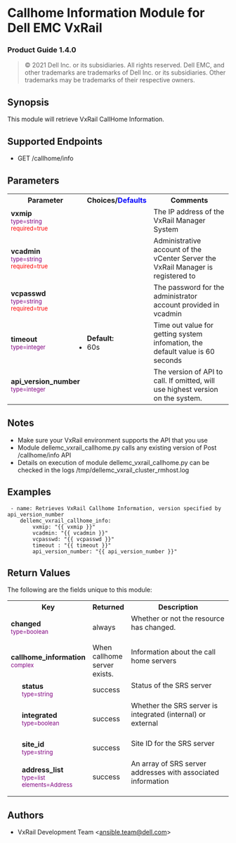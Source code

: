 **Callhome Information Module for Dell EMC VxRail**
=========================================
### Product Guide 1.4.0

> © 2021 Dell Inc. or its subsidiaries. All rights reserved. Dell 
> EMC, and other trademarks are trademarks of Dell Inc. or its 
> subsidiaries. Other trademarks may be trademarks of their respective owners. 

Synopsis
--------
This module will retrieve VxRail CallHome Information.

Supported Endpoints
--------

* GET /callhome/info

Parameters
----------

<table  border=0 cellpadding=0 class="documentation-table">
    <tr>
        <th colspan="1">Parameter</th>
        <th>Choices/<font color="blue">Defaults</font></th>
                    <th width="100%">Comments</th>
    </tr>
                            <tr>
                                                            <td colspan="1">
                <div class="ansibleOptionAnchor" id="parameter-host_name"></div>
                <b>vxmip</b>
                <a class="ansibleOptionLink" href="#parameter-host_name" title="Permalink to this option"></a>
                <div style="font-size: small">
                    <span style="color: purple">type=string</span>
                    <br>
                    <span style="color: red">required=true</span>                    </div>
                                                    </td>
                            <td>
                                                                                                                                                        </td>
                                                            <td>
                                        <div></div>
                                        <div>The IP address of the VxRail Manager System</div>
                                                    </td>
        </tr>
                            <tr>
                                                            <td colspan="1">
                <div class="ansibleOptionAnchor" id="parameter-host_name"></div>
                <b>vcadmin</b>
                <a class="ansibleOptionLink" href="#parameter-host_name" title="Permalink to this option"></a>
                <div style="font-size: small">
                    <span style="color: purple">type=string</span>
                    <br>
                    <span style="color: red">required=true</span>                    </div>
                                                    </td>
                            <td>
                                                                                                                                                        </td>
                                                            <td>
                                        <div></div>
                                        <div>Administrative account of the vCenter Server the VxRail Manager is registered to</div>
                                                    </td>
        </tr>
<tr>
                                                            <td colspan="1">
                <div class="ansibleOptionAnchor" id="parameter-host_name"></div>
                <b>vcpasswd</b>
                <a class="ansibleOptionLink" href="#parameter-host_name" title="Permalink to this option"></a>
                <div style="font-size: small">
                    <span style="color: purple">type=string</span>
                    <br>
                    <span style="color: red">required=true</span>                    </div>
                                                    </td>
                            <td>
                                                                                                                                                        </td>
                                                            <td>
                                        <div></div>
                                        <div>The password for the administrator account provided in vcadmin</div>
                                                    </td>
        </tr>
<tr>
                                                            <td colspan="1">
                <div class="ansibleOptionAnchor" id="parameter-state"></div>
                <b>timeout</b>
                <a class="ansibleOptionLink" href="#parameter-state" title="Permalink to this option"></a>
                <div style="font-size: small">
                    <span style="color: purple">type=integer</span>
                    <br>
                    <span style="color: red"></span>                    </div>
                                                    </td>
                            <td>
                                                                                                                        <ul style="margin: 0; padding: 0"><b>Default:</b>
                                                                                                                                                            <li>60s</li>
                                                                                </ul>
                                                                        </td>
                                                            <td>
                                        <div></div>
                                        <div>Time out value for getting system infomation, the default value is 60 seconds</div>
                                        <div></div>
                                                    </td>
        </tr>
<tr>
                                                            <td colspan="1">
                <div class="ansibleOptionAnchor" id="parameter-state"></div>
                <b>api_version_number</b>
                <a class="ansibleOptionLink" href="#parameter-state" title="Permalink to this option"></a>
                <div style="font-size: small">
                    <span style="color: purple">type=integer</span>
                    <br>
                    <span style="color: red"></span>                    </div>
                                                    </td>
                            <td>
                                                                        </td>
                                                            <td>
                                        <div></div>
                                        <div>The version of API to call. If omitted, will use highest version on the system.</div>
                                        <div></div>
                                                    </td>
        </tr>
                    </table>

Notes
-----
- Make sure your VxRail environment supports the API that you use
- Module dellemc_vxrail_callhome.py calls any existing version of Post /callhome/info API
- Details on execution of module dellemc_vxrail_callhome.py can be checked in the logs /tmp/dellemc_vxrail_cluster_rmhost.log


Examples
--------

``` yaml+jinja
 - name: Retrieves VxRail Callhome Information, version specified by api_version_number
    dellemc_vxrail_callhome_info:
        vxmip: "{{ vxmip }}"
        vcadmin: "{{ vcadmin }}"
        vcpasswd: "{{ vcpasswd }}"
        timeout : "{{ timeout }}"
        api_version_number: "{{ api_version_number }}"
```
Return Values
-------------

The following are the fields unique to this module:

<table border=0 cellpadding=0 class="documentation-table">
    <tr>
        <th colspan="3">Key</th>
        <th>Returned</th>
        <th width="100%">Description</th>
    </tr>
                <tr>
                            <td colspan="3">
                <div class="ansibleOptionAnchor" id="return-changed"></div>
                <b>changed</b>
                <a class="ansibleOptionLink" href="#return-changed" title="Permalink to this return value"></a>
                <div style="font-size: small">
                  <span style="color: purple">type=boolean</span>
                                      </div>
                                </td>
            <td>always</td>
            <td>
                                        <div>Whether or not the resource has changed.</div>
                                    <br/>
                                </td>
        </tr>
                            <tr>
                            <td colspan="3">
                <div class="ansibleOptionAnchor" id="return-hostgroup_details"></div>
                <b>callhome_information</b>
                <a class="ansibleOptionLink" href="#return-hostgroup_details" title="Permalink to this return value"></a>
                <div style="font-size: small">
                  <span style="color: purple">complex</span>
                                      </div>
                                </td>
            <td>When callhome server exists.</td>
            <td>
                                        <div>Information about the call home servers</div>
                                    <br/>
                                </td>
        </tr>
                                    <tr>
                                <td class="elbow-placeholder">&nbsp;</td>
                            <td colspan="2">
                <div class="ansibleOptionAnchor" id="return-hostgroup_details/consistent_lun"></div>
                <b>status</b>
                <a class="ansibleOptionLink" href="#return-hostgroup_details/consistent_lun" title="Permalink to this return value"></a>
                <div style="font-size: small">
                  <span style="color: purple">type=string</span>
                                      </div>
                                </td>
            <td>success</td>
            <td>
                                        <div>Status of the SRS server</div>
                                    <br/>
                                </td>
        </tr>
                            <tr>
                                <td class="elbow-placeholder">&nbsp;</td>
                            <td colspan="2">
                <div class="ansibleOptionAnchor" id="return-hostgroup_details/disabled_flags"></div>
                <b>integrated</b>
                <a class="ansibleOptionLink" href="#return-hostgroup_details/disabled_flags" title="Permalink to this return value"></a>
                <div style="font-size: small">
                  <span style="color: purple">type=boolean</span>
                  <br>
                  <span style="color: purple"></span>                    </div>
                                </td>
            <td>success</td>
            <td>
                                        <div>Whether the SRS server is integrated (internal) or external</div>
                                    <br/>
                                </td>
        </tr>
                            <tr>
                                <td class="elbow-placeholder">&nbsp;</td>
                            <td colspan="2">
                <div class="ansibleOptionAnchor" id="return-hostgroup_details/enabled_flags"></div>
                <b>site_id</b>
                <a class="ansibleOptionLink" href="#return-hostgroup_details/enabled_flags" title="Permalink to this return value"></a>
                <div style="font-size: small">
                  <span style="color: purple">type=string</span>
                  <br>
                  <span style="color: purple"></span>                    </div>
                                </td>
            <td>success</td>
            <td>
                                        <div>Site ID for the SRS server</div>
                                    <br/>
                                </td>
        </tr>
                            <tr>
                                <td class="elbow-placeholder">&nbsp;</td>
                            <td colspan="2">
                <div class="ansibleOptionAnchor" id="return-hostgroup_details/num_of_masking_views"></div>
                <b>address_list</b>
                <a class="ansibleOptionLink" href="#return-hostgroup_details/num_of_masking_views" title="Permalink to this return value"></a>
                <div style="font-size: small">
                  <span style="color: purple">type=list</span>
                  <br>
                  <span style="color: purple">elements=Address</span>                    </div>
                                </td>
            <td>success</td>
            <td>
                                        <div>An array of SRS server addresses with associated information</div>
                                    <br/>
                                </td>
        </tr>
                    </table>

Authors
-------

-   VxRail Development Team &lt;<ansible.team@dell.com>&gt;
